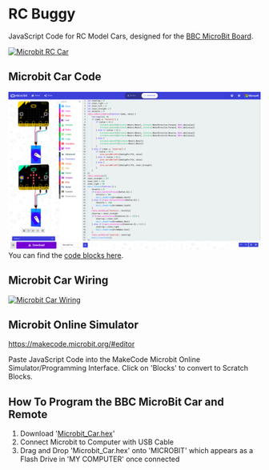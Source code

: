 # RC Buggy
JavaScript Code for RC Model Cars, designed for the [BBC MicroBit Board](https://microbit.org/guide/features/).

[![Microbit RC Car](https://img.youtube.com/vi/pD6tM1nXCPA/0.jpg)](https://www.youtube.com/watch?v=pD6tM1nXCPA&)


## Microbit Car Code
[![Microbit Car Code](https://github.com/AMoazeni/Microbit_Car/blob/master/Microbit%20Car%20MakeCode.png)](https://github.com/AMoazeni/RC_Buggy/blob/master/Microbit_Car.JS)
You can find the [code blocks here](https://makecode.microbit.org/_PC4Ysv2iybC1).


## Microbit Car Wiring
[![Microbit Car Wiring](https://pxt.azureedge.net/blob/8bfd195d968a0759bd5f4507d349be6575ae8e7c/static/mb/projects/rc-car/wiring.jpg)](https://makecode.microbit.org/projects/rc-car/make)


## Microbit Online Simulator
https://makecode.microbit.org/#editor

Paste JavaScript Code into the MakeCode Microbit Online Simulator/Programming Interface.
Click on 'Blocks' to convert to Scratch Blocks.


## How To Program the BBC MicroBit Car and Remote
1. Download '[Microbit_Car.hex](https://github.com/AMoazeni/Microbit_Car/blob/master/Microbit_Car.hex)'
2. Connect Microbit to Computer with USB Cable
3. Drag and Drop 'Microbit_Car.hex' onto 'MICROBIT' which appears as a Flash Drive in 'MY COMPUTER' once connected

